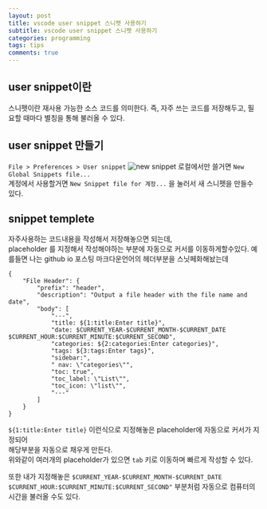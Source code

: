 ```yaml
---
layout: post
title: vscode user snippet 스니펫 사용하기
subtitle: vscode user snippet 스니펫 사용하기
categories: programming
tags: tips
comments: true
---
```


## user snippet이란
스니펫이란 재사용 가능한 소스 코드를 의미한다.
즉, 자주 쓰는 코드를 저장해두고, 필요할 때마다 별칭을 통해 불러올 수 있다.

## user snippet 만들기
`File > Preferences > User snippet` 
![new snippet](https://www.moongchi.dev/wp-content/images/16_1.png)
로컬에서만 쓸거면 `New Global Snippets file...`  
계정에서 사용할거면 `New Snippet file for 계정...` 을 눌러서 새 스니펫을 만들수있다.

## snippet templete
자주사용하는 코드내용을 작성해서 저장해놓으면 되는데,  
placeholder 를 지정해서 작성해야하는 부분에 자동으로 커서를 이동하게할수있다.
예를들면 나는 github io 포스팅 마크다운언어의 헤더부분을 스닛페화해놨는데 
```
{
	"File Header": {
		"prefix": "header",
		"description": "Output a file header with the file name and date",
		"body": [
			"---",
			"title: ${1:title:Enter title}",
			"date: $CURRENT_YEAR-$CURRENT_MONTH-$CURRENT_DATE $CURRENT_HOUR:$CURRENT_MINUTE:$CURRENT_SECOND",
			"categories: ${2:categories:Enter categories}",
			"tags: ${3:tags:Enter tags}",
			"sidebar:",
			" nav: \"categories\"",
			"toc: true",
			"toc_label: \"List\"",
			"toc_icon: \"list\"",
			"---"
		]
	}
}
``` 
`${1:title:Enter title}` 이런식으로 지정해놓은 placeholder에 자동으로 커서가 지정되어  
해당부분을 자동으로 채우게 만든다.  
위와같이 여러개의 placeholder가 있으면 `tab` 키로 이동하며 빠르게 작성할 수 있다.  

또한 내가 지정해놓은 `$CURRENT_YEAR-$CURRENT_MONTH-$CURRENT_DATE $CURRENT_HOUR:$CURRENT_MINUTE:$CURRENT_SECOND"` 부분처럼
자동으로 컴퓨터의 시간을 불러올 수도 있다. 